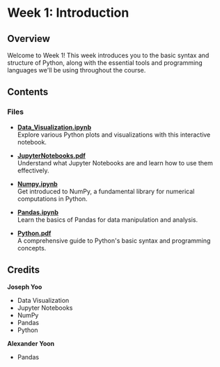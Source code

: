 # Week 1: Introduction

## Overview
Welcome to Week 1! This week introduces you to the basic syntax and structure of Python, along with the essential tools and programming languages we'll be using throughout the course.

## Contents

### Files

- **[Data_Visualization.ipynb](Data_Visualization.ipynb)**  
  Explore various Python plots and visualizations with this interactive notebook.

- **[JupyterNotebooks.pdf](JupyterNotebooks.pdf)**  
  Understand what Jupyter Notebooks are and learn how to use them effectively.

- **[Numpy.ipynb](Numpy.ipynb)**  
  Get introduced to NumPy, a fundamental library for numerical computations in Python.

- **[Pandas.ipynb](Pandas.ipynb)**  
  Learn the basics of Pandas for data manipulation and analysis.

- **[Python.pdf](Python.pdf)**  
  A comprehensive guide to Python's basic syntax and programming concepts.

## Credits
**Joseph Yoo**
- Data Visualization
- Jupyter Notebooks
- NumPy
- Pandas
- Python

**Alexander Yoon**
- Pandas